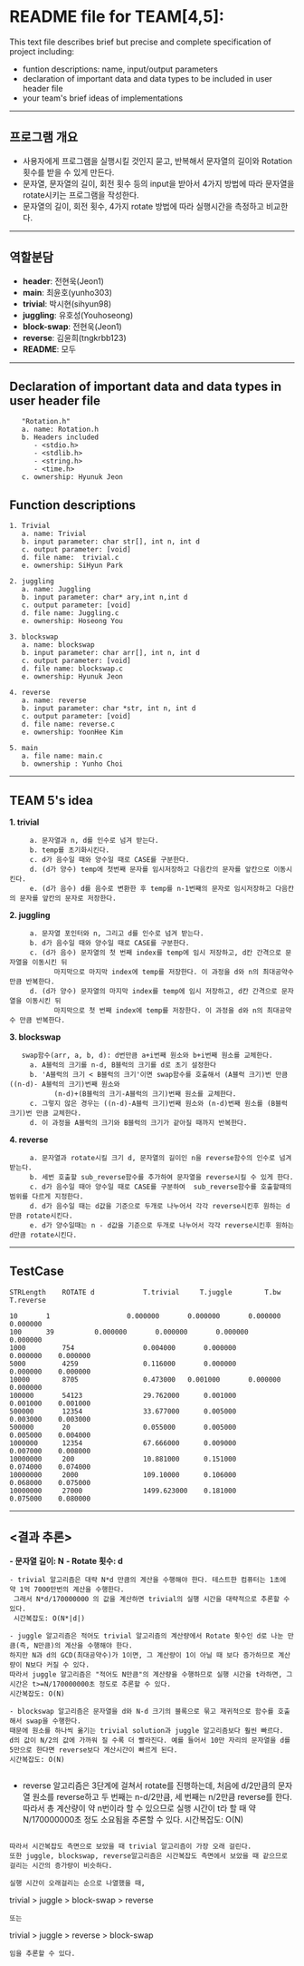 ﻿# README file for TEAM[4,5]:

This text file describes brief but precise and complete specification of project including:
- funtion descriptions: name, input/output parameters
- declaration of important data and data types to be included in user header file
- your team's brief ideas of implementations

****
## 프로그램 개요
 - 사용자에게 프로그램을 실행시킬 것인지 묻고, 반복해서 문자열의 길이와 Rotation 횟수를 받을 수 있게 만든다.
 - 문자열, 문자열의 길이, 회전 횟수 등의 input을 받아서 4가지 방법에 따라 문자열을 rotate시키는 프로그램을 작성한다.
 - 문자열의 길이, 회전 횟수, 4가지 rotate 방법에 따라 실행시간을 측정하고 비교한다.
****

## 역할분담

- **header**: 전현욱(Jeon1)
- **main**: 최윤호(yunho303)
- **trivial**: 박시현(sihyun98)
- **juggling**: 유호성(Youhoseong)
- **block-swap**: 전현욱(Jeon1)
- **reverse**: 김윤희(tngkrbb123)
- **README**: 모두
****

## Declaration of important data and data types in user header file
 ```
	"Rotation.h"
	a. name: Rotation.h 
	b. Headers included
   	   - <stdio.h>
   	   - <stdlib.h>
  	   - <string.h>
	   - <time.h>
    c. ownership: Hyunuk Jeon
 ```

## Function descriptions
 ```
1. Trivial 
	a. name: Trivial
	b. input parameter: char str[], int n, int d
	c. output parameter: [void]
	d. file name:  trivial.c
	e. ownership: SiHyun Park

2. juggling
	a. name: Juggling
	b. input parameter: char* ary,int n,int d
	c. output parameter: [void]
	d. file name: Juggling.c
	e. ownership: Hoseong You

3. blockswap
	a. name: blockswap
	b. input parameter: char arr[], int n, int d
	c. output parameter: [void]
	d. file name: blockswap.c 
	e. ownership: Hyunuk Jeon

4. reverse 
	a. name: reverse
	b. input parameter: char *str, int n, int d 
	c. output parameter: [void]
	d. file name: reverse.c
	e. ownership: YoonHee Kim

5. main
    a. file name: main.c
	b. ownership : Yunho Choi 
```
****

## TEAM 5's idea

**1. trivial**
 ```
	  a. 문자열과 n, d를 인수로 넘겨 받는다.
	  b. temp를 초기화시킨다.
	  c. d가 음수일 때와 양수일 때로 CASE를 구분한다.
	  d. (d가 양수) temp에 첫번째 문자를 임시저장하고 다음칸의 문자를 앞칸으로 이동시킨다.
	  e. (d가 음수) d를 음수로 변환한 후 temp를 n-1번째의 문자로 임시저장하고 다음칸의 문자를 앞칸의 문자로 저장한다.
 ```
**2. juggling**
 ```
	  a. 문자열 포인터와 n, 그리고 d를 인수로 넘겨 받는다.
	  b. d가 음수일 때와 양수일 때로 CASE를 구분한다.
	  c. (d가 음수) 문자열의 첫 번째 index를 temp에 임시 저장하고, d칸 간격으로 문자열을 이동시킨 뒤 
	        마지막으로 마지막 index에 temp를 저장한다. 이 과정을 d와 n의 최대공약수 만큼 반복한다. 
	  d. (d가 양수) 문자열의 마지막 index를 temp에 임시 저장하고, d칸 간격으로 문자열을 이동시킨 뒤
	        마지막으로 첫 번째 index에 temp를 저장한다. 이 과정을 d와 n의 최대공약수 만큼 반복한다. 
 ```
**3. blockswap**
 ```
	swap함수(arr, a, b, d): d번만큼 a+i번째 원소와 b+i번째 원소를 교체한다.
	  a. A블럭의 크기를 n-d, B블럭의 크기를 d로 초기 설정한다
	  b. 'A블럭의 크기 < B블럭의 크기'이면 swap함수를 호출해서 (A블럭 크기)번 만큼 ((n-d)- A블럭의 크기)번째 원소와 
            (n-d)+(B블럭의 크기-A블럭의 크기)번째 원소를 교체한다. 
	  c. 그렇지 않은 경우는 ((n-d)-A블럭 크기)번째 원소와 (n-d)번째 원소를 (B블럭 크기)번 만큼 교체한다. 
	  d. 이 과정을 A블럭의 크기와 B블럭의 크기가 같아질 때까지 반복한다.
 ```
**4. reverse**
 ```
	  a. 문자열과 rotate시킬 크기 d, 문자열의 길이인 n을 reverse함수의 인수로 넘겨 받는다.
	  b. 세번 호출할 sub_reverse함수를 추가하여 문자열을 reverse시킬 수 있게 한다. 
	  c. d가 음수일 때아 양수일 때로 CASE를 구분하여  sub_reverse함수를 호출할때의 범위를 다르게 지정한다.
	  d. d가 음수일 때는 d값을 기준으로 두개로 나누어서 각각 reverse시킨후 원하는 d만큼 rotate시킨다.
	  e. d가 양수일때는 n - d값을 기준으로 두개로 나누어서 각각 reverse시킨후 원하는 d만큼 rotate시킨다.
```
****
## TestCase
```
STRLength    ROTATE d            T.trivial     T.juggle        T.bw        T.reverse 

10	     1                   0.000000       0.000000       0.000000    0.000000
100	     39			 0.000000       0.000000       0.000000    0.000000
1000	     754                 0.004000       0.000000       0.000000    0.000000
5000   	     4259                0.116000       0.000000       0.000000    0.000000
10000        8705                0.473000	0.001000       0.000000    0.000000
100000 	     54123               29.762000      0.001000       0.001000    0.001000
500000       12354               33.677000      0.005000       0.003000    0.003000
500000       20                  0.055000       0.005000       0.005000    0.004000
1000000      12354               67.666000      0.009000       0.007000    0.008000
10000000     200                 10.881000      0.151000       0.074000    0.074000
10000000     2000                109.10000      0.106000       0.068000    0.075000
10000000     27000               1499.623000    0.181000       0.075000    0.080000
 ```
****

## <결과 추론>

**- 문자열 길이: N**
**- Rotate 횟수: d**

 ```
- trivial 알고리즘은 대략 N*d 만큼의 계산을 수행해야 한다. 테스트한 컴퓨터는 1초에 약 1억 7000만번의 계산을 수행한다.
  그래서 N*d/170000000 의 값을 계산하면 trivial의 실행 시간을 대략적으로 추론할 수 있다. 
  시간복잡도: O(N*|d|)
 ```

 ```
- juggle 알고리즘은 적어도 trivial 알고리즘의 계산량에서 Rotate 횟수인 d로 나눈 만큼(즉, N만큼)의 계산을 수행해야 한다.
하지만 N과 d의 GCD(최대공약수)가 1이면, 그 계산량이 1이 아닐 때 보다 증가하므로 계산량이 N보다 커질 수 있다.
따라서 juggle 알고리즘은 "적어도 N만큼"의 계산량을 수행하므로 실행 시간을 t라하면, 그 시간은 t>=N/170000000초 정도로 추론할 수 있다.
시간복잡도: O(N)
 ```

 ```
- blockswap 알고리즘은 문자열을 d와 N-d 크기의 블록으로 묶고 재귀적으로 함수를 호출해서 swap을 수행한다.
때문에 원소를 하나씩 옮기는 trivial solution과 juggle 알고리즘보다 훨씬 빠르다.
d의 값이 N/2의 값에 가까워 질 수록 더 빨라진다. 예를 들어서 10만 자리의 문자열을 d를 5만으로 한다면 reverse보다 계산시간이 빠르게 된다.
시간복잡도: O(N)
  
 ```
- reverse 알고리즘은 3단계에 걸쳐서 rotate를 진행하는데, 처음에 d/2만큼의 문자열 원소를 reverse하고 두 번째는 n-d/2만큼, 세 번째는 n/2만큼 reverse를 한다.
따라서 총 계산량이 약 n번이라 할 수 있으므로 실행 시간이 t라 할 때 약 N/170000000초 정도 소요됨을 추론할 수 있다.
시간복잡도: O(N)
 ```

따라서 시간복잡도 측면으로 보았을 때 trivial 알고리즘이 가장 오래 걸린다. 
또한 juggle, blockswap, reverse알고리즘은 시간복잡도 측면에서 보았을 때 같으므로 걸리는 시간의 증가량이 비슷하다.

실행 시간이 오래걸리는 순으로 나열했을 때,
 ```
 trivial > juggle > block-swap > reverse  
 ``` 
또는
 ```
 trivial > juggle > reverse > block-swap
 ```
 임을 추론할 수 있다. 

















		
